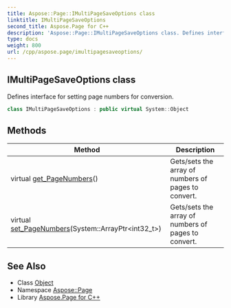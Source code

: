 ```yaml
---
title: Aspose::Page::IMultiPageSaveOptions class
linktitle: IMultiPageSaveOptions
second_title: Aspose.Page for C++
description: 'Aspose::Page::IMultiPageSaveOptions class. Defines interface for setting page numbers for conversion in C++.'
type: docs
weight: 800
url: /cpp/aspose.page/imultipagesaveoptions/
---
```

## IMultiPageSaveOptions class


Defines interface for setting page numbers for conversion.

```cpp
class IMultiPageSaveOptions : public virtual System::Object
```

## Methods

| Method | Description |
| --- | --- |
| virtual [get_PageNumbers](./get_pagenumbers/)() | Gets/sets the array of numbers of pages to convert. |
| virtual [set_PageNumbers](./set_pagenumbers/)(System::ArrayPtr\<int32_t\>) | Gets/sets the array of numbers of pages to convert. |
## See Also

* Class [Object](../../system/object/)
* Namespace [Aspose::Page](../)
* Library [Aspose.Page for C++](../../)
